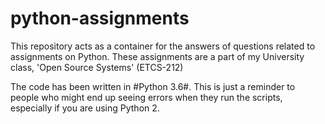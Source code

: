 # python-assignments
This repository acts as a container for the answers of questions related to assignments on Python. These assignments are a part of my University class, 'Open Source Systems' (ETCS-212)

The code has been written in #Python 3.6#. This is just a reminder to people who might end up seeing errors when they
run the scripts, especially if you are using Python 2.
